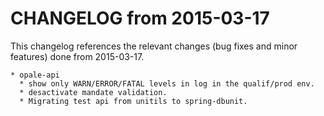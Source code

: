 CHANGELOG from 2015-03-17
===================

This changelog references the relevant changes (bug fixes and minor features) done
from 2015-03-17.


    * opale-api
      * show only WARN/ERROR/FATAL levels in log in the qualif/prod env.
	  * desactivate mandate validation.
	  * Migrating test api from unitils to spring-dbunit.
